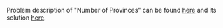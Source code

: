 Problem description of "Number of Provinces" can be found [here](https://leetcode.com/problems/number-of-provinces/description/) and its solution [here](https://github.com/aurimas13/Solutions-To-Problems/blob/main/LeetCode/Java%20Solutions/Number%20of%20Provinces/number.java).
